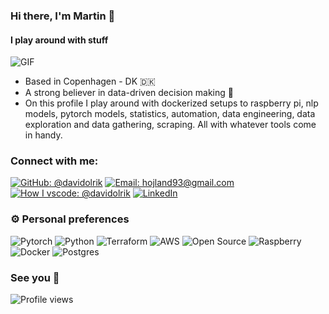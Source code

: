 ### Hi there, I'm Martin 👋
#### I play around with stuff

<img align="center" alt="GIF" src="https://media.giphy.com/media/KCeseWYFSa1hq9DMe7/giphy.gif" />

- Based in Copenhagen - DK 🇩🇰
- A strong believer in data-driven decision making 🚀 
- On this profile I play around with dockerized setups to raspberry pi, nlp models, pytorch models, statistics, automation, data engineering, data exploration and data gathering, scraping. All with whatever tools come in handy.


### Connect with me:

[![GitHub: @davidolrik](https://img.shields.io/badge/github-%40hojland-blue)](
    https://github.com/hojland
)
[![Email: hojland93@gmail.com](https://img.shields.io/badge/email-hojland93@gmail.com-blue)](
    mailto:hojland93@gmail.com
)
[![How I vscode: @davidolrik](https://img.shields.io/badge/How%20I%20vscode-%40hojland-blue)](
    https://howivscode.com/hojland
)
[![LinkedIn](https://img.shields.io/badge/linkedin-%40martinhøjlandhansen-blue)](
    https://www.linkedin.com/in/martin-højland-hansen-b8024b82/
)


### ⚙️ Personal preferences

![Pytorch](https://img.shields.io/badge/-PyTorch-white?style=flat&logo=pytorch&logoColor=red)
![Python](https://img.shields.io/badge/-Python-306998?style=flat&logo=python&logoColor=ffd43b)
![Terraform](https://img.shields.io/badge/-Terraform-black?style=flat&logo=terraform&logoColor=f0db4f)
![AWS](https://img.shields.io/badge/-Amazon%20AWS-232F3E?style=flat&logo=amazon%20aws&logoColor=white)
![Open Source](https://img.shields.io/badge/-Open%20Source-grey?style=flat&logo=open-source-initiative&logoColor=3da639)
![Raspberry](https://img.shields.io/badge/-Raspberry%20Pi-A22846?style=flat&logo=raspberry%20pi&logoColor=3da639)
![Docker](https://img.shields.io/badge/-Docker-336791?style=flat&logo=docker&logoColor=white)
![Postgres](https://img.shields.io/badge/-PostgreSQL-white?style=flat&logo=postgresql&logoColor=blue)

### See you 🚶 

![Profile views](https://gpvc.arturio.dev/hojland)

